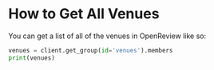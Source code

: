 # How to Get All Venues

You can get a list of all of the venues in OpenReview like so:&#x20;

```python
venues = client.get_group(id='venues').members
print(venues)
```
